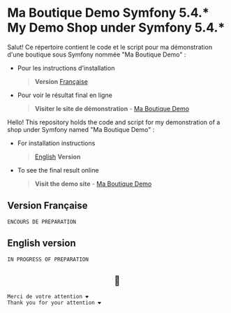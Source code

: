 # Ma Boutique Demo Symfony 5.4.* <br/>My Demo Shop under Symfony 5.4.*

Salut! Ce répertoire contient le code et le script pour ma démonstration d'une boutique sous Symfony nommée "Ma Boutique Demo" :
- Pour les instructions d'installation 
	>**Version** [Française](https://github.com/alanouloube/MaBoutiqueDemo-Symfony/new/master?readme=1#version-fran%C3%A7aise) 
- Pour voir le résultat final en ligne 
	>**Visiter le site de démonstration** - [Ma Boutique Demo](https://maboutiquedemo.alan.ouloube.fr/) 

Hello! This repository holds the code and script
for my demonstration of a shop under Symfony named "Ma Boutique Demo" :
- For installation instructions
   >[English](https://github.com/alanouloube/MaBoutiqueDemo-Symfony/new/master?readme=1#english-version) **Version**
 - To see the final result online
	>**Visit the demo site** - [Ma Boutique Demo](https://maboutiquedemo.alan.ouloube.fr/) 


## Version Française
```
ENCOURS DE PRÉPARATION
```



## English version
```
IN PROGRESS OF PREPARATION
```

## <div align="center">🎉</div>
```
Merci de votre attention ❤️
Thank you for your attention ❤️
```
